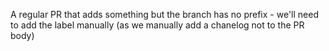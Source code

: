 A regular PR that adds something but the branch has no prefix - we'll need to add the label manually (as we manually add a chanelog not to the PR body)

